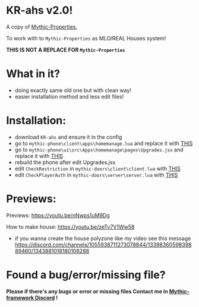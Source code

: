 # KR-ahs v2.0!
A copy of [Mythic-Properties](https://github.com/ISKinGeR/mythic-framework/tree/main/resources/%5Bmythic%5D/mythic-properties),

To work with to `Mythic-Properties` as MLO/REAL Houses system!

**THIS IS NOT A REPLACE FOR `Mythic-Properties`**

# **What in it?**
- doing exactly same old one but with clean way!
- easier installation method and less edit files!

# **Installation:**
- download `KR-ahs` and ensure it in the config
- go to `mythic-phone\client\apps\homemanage.lua` and replace it with [THIS](https://gist.github.com/ISKinGeR/53e04b3243ced8202ec2d5aab3b06996#file-homemanage-lua)
- go to `mythic-phone\ui\src\Apps\homemanage\pages\Upgrades.jsx` and replace it with [THIS](https://gist.github.com/ISKinGeR/53e04b3243ced8202ec2d5aab3b06996#file-upgrades-jsx)
- rebuild the phone after edit Upgrades.jsx
- edit `CheckRestriction` in `mythic-doors\client\client.lua` with [THIS](https://gist.github.com/ISKinGeR/53e04b3243ced8202ec2d5aab3b06996#file-mythic-door_client-lua)
- edit `CheckPlayerAuth` in `mythic-doors\server\server.lua` with [THIS](https://gist.github.com/ISKinGeR/53e04b3243ced8202ec2d5aab3b06996#file-mythic-door_server-lua)

# **Previews:**
Previews: https://youtu.be/nNwps1uM9Dg

How to make house: https://youtu.be/zeTv7V1Ww58
- if you wanna create the house polyzone like my video see this message https://discord.com/channels/1055938711273078844/1339836059839889460/1343881018180108288

# Found a bug/error/missing file?
__**Please if there's any bugs or error or missing files Contact me in [Mythic-framework Discord](https://discord.gg/mfw) !**__
